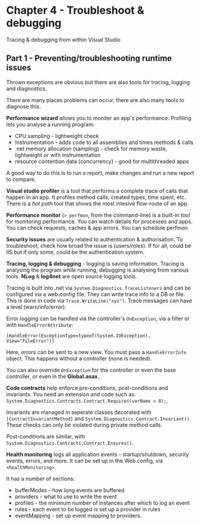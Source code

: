﻿# Chapter 4 - Troubleshoot & debugging

Tracing & debugging from within Visual Studio

## Part 1 - Preventing/troubleshooting runtime issues

Thrown exceptions are obvious but there are also tools for tracing, logging and diagnostics.

There are many places problems can occur, there are also many tools to diagnose this.

**Performance wizard** allows you to moniter an app's performance. Profiling lets you analyse a running program:

* CPU sampling - lightweight check
* Instrumentation - adds code to all assemblies and times methods & calls
* .net memory allocation (sampling) - check for memory waste, lightweight or with instrumentation
* resource contention data (concurrency) - good for multithreaded apps

A good way to do this is to run a report, make changes and run a new report to compare.

**Visual studio profiler** is a tool that performs a complete trace of calls that happen in an app. It profiles method calls, created types, time spent, etc. There is a *hot path* tool that shows the most intesive flow-route of an app.

**Performance monitor** (`> perfmon`, from the command-line) is a built-in tool for monitoring performance. You can watch details for processes and apps. You can check requests, caches & app errors. You can schedule perfmon.

**Security issues** are usually related to authentication & authorisation. To troubleshoot, check how broad the issue is (users/roles). If for all, could be IIS but if only some, could be the authentication system.

**Tracing, logging & debugging** - logging is saving information. Tracing is analysing the program while running, debugging is analysing from various tools. **NLog** & **log4net** are open source logging tools.

Tracing is built into .net via `System.Diagnostics.TraceListeners` and can be configured via a web.config file. They can write trace info to a DB or file. This is done in code via `Trace.WriteLine("xyz")`. Trace messages can have a level (warn/info/error).

Error logging can be handled via the controller's `OnException`, via a filter or with `HandleErrorAttribute`:

`[HandleError(ExceptionType=typeof(System.IOException), View="FileError")]`

Here, errors can be sent to a new view. You must pass a `HandleErrorInfo` object. This happens without a controller (none is needed).

You can also override `OnException` for the controller or even the base controller, or even in the **Global.asax**.

**Code contracts** help enforce pre-conditions, post-conditions and invariants. You need an extension and code such as: `System.Diagnostics.Contracts.Contract.Requires(varName > 0);`.

Invariants are managed in seperate classes decorated with `[ContractInvariantMethod]` and `System.Diagnostics.Contract.Invariant()`. These checks can only be violated during private method calls.

Post-conditions are similar, with `System.Diagnostics.Contracts.Contract.Ensures()`.

**Health monitoring** logs all application events - startup/shutdown, security events, errors, and more. It can be set up in the Web.config, via `<healthMonitoring>`.

It has a number of sections:

* bufferModes - how long events are buffered
* providers - what to use to write the event
* profiles - the minimum number of instances after which to log an event
* rules - each event to be logged is set up a provider in rules
* eventMapping - set up event mapping to providers.



